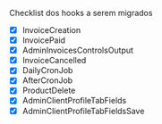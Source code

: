 Checklist dos hooks a serem migrados

* [x] InvoiceCreation
* [x] InvoicePaid
* [x] AdminInvoicesControlsOutput
* [x] InvoiceCancelled
* [x] DailyCronJob
* [x] AfterCronJob
* [x] ProductDelete
* [x] AdminClientProfileTabFields
* [x] AdminClientProfileTabFieldsSave